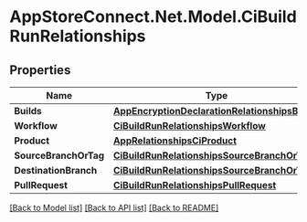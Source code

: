 # AppStoreConnect.Net.Model.CiBuildRunRelationships

## Properties

Name | Type | Description | Notes
------------ | ------------- | ------------- | -------------
**Builds** | [**AppEncryptionDeclarationRelationshipsBuilds**](AppEncryptionDeclarationRelationshipsBuilds.md) |  | [optional] 
**Workflow** | [**CiBuildRunRelationshipsWorkflow**](CiBuildRunRelationshipsWorkflow.md) |  | [optional] 
**Product** | [**AppRelationshipsCiProduct**](AppRelationshipsCiProduct.md) |  | [optional] 
**SourceBranchOrTag** | [**CiBuildRunRelationshipsSourceBranchOrTag**](CiBuildRunRelationshipsSourceBranchOrTag.md) |  | [optional] 
**DestinationBranch** | [**CiBuildRunRelationshipsSourceBranchOrTag**](CiBuildRunRelationshipsSourceBranchOrTag.md) |  | [optional] 
**PullRequest** | [**CiBuildRunRelationshipsPullRequest**](CiBuildRunRelationshipsPullRequest.md) |  | [optional] 

[[Back to Model list]](../README.md#documentation-for-models) [[Back to API list]](../README.md#documentation-for-api-endpoints) [[Back to README]](../README.md)

